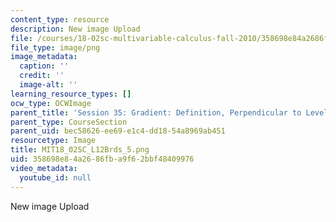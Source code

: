 ```yaml
---
content_type: resource
description: New image Upload
file: /courses/18-02sc-multivariable-calculus-fall-2010/358698e84a2686fba9f62bbf48409976_MIT18_02SC_L12Brds_5.png
file_type: image/png
image_metadata:
  caption: ''
  credit: ''
  image-alt: ''
learning_resource_types: []
ocw_type: OCWImage
parent_title: 'Session 35: Gradient: Definition, Perpendicular to Level Curves'
parent_type: CourseSection
parent_uid: bec58626-ee69-e1c4-dd18-54a8969ab451
resourcetype: Image
title: MIT18_02SC_L12Brds_5.png
uid: 358698e8-4a26-86fb-a9f6-2bbf48409976
video_metadata:
  youtube_id: null
---
```

New image Upload

